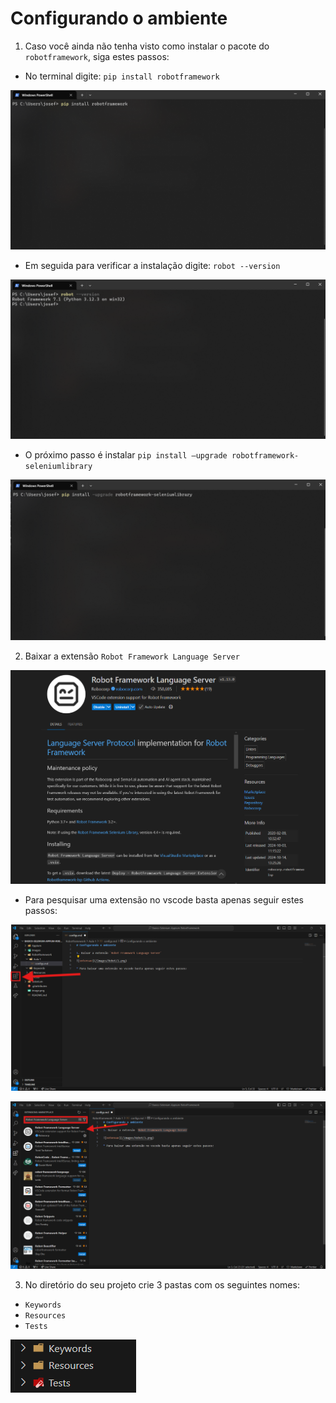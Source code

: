 # Configurando o ambiente

1. Caso você ainda não tenha visto como instalar o pacote do `robotframework`, siga estes passos:

- No terminal digite: `pip install robotframework`

![pip](/Images/Robot/4.png)

- Em seguida para verificar a instalação digite: `robot --version`

![verificando](/Images/Robot/5.png)

- O próximo passo é instalar `pip install –upgrade robotframework-seleniumlibrary`

![library](/Images/Robot/6.png)

2. Baixar a extensão `Robot Framework Language Server`

![extensao](/Images/Robot/1.png)

- Para pesquisar uma extensão no vscode basta apenas seguir estes passos:

![extensoes](/Images/Robot/2.png)

![pesquisar](/Images/Robot/3.png)

3. No diretório do seu projeto crie 3 pastas com os seguintes nomes:

- `Keywords`
- `Resources`
- `Tests`

![imageForThoseWhoDontKnow](/Images/Robot/11.png)
